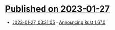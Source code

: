 # [Published on 2023-01-27](index.md)

* [2023-01-27, 03:31:05](https://lobste.rs/s/jomka2/announcing_rust_1_67_0) - [Announcing Rust 1.67.0](https://blog.rust-lang.org/2023/01/26/Rust-1.67.0.html)
